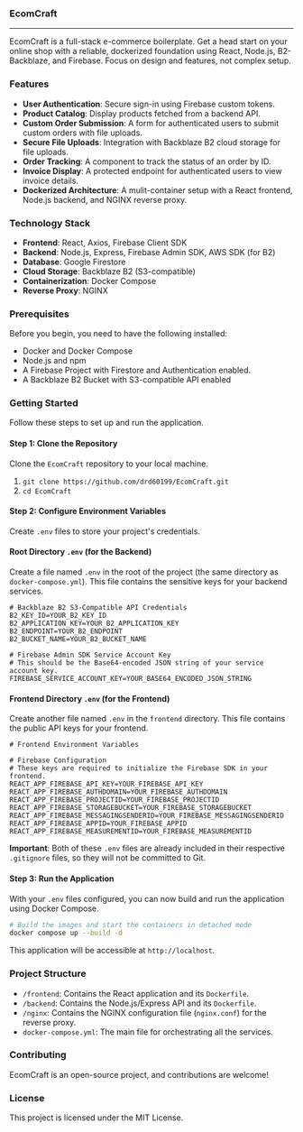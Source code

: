 ### EcomCraft
---
EcomCraft is a full-stack e-commerce boilerplate. Get a head start on your online shop with a reliable, dockerized foundation using React, Node.js, B2-Backblaze, and Firebase. Focus on design and features, not complex setup.

### Features
- **User Authentication**: Secure sign-in using Firebase custom tokens.
- **Product Catalog**: Display products fetched from a backend API.
- **Custom Order Submission**: A form for authenticated users to submit custom orders with file uploads.
- **Secure File Uploads**: Integration with Backblaze B2 cloud storage for file uploads.
- **Order Tracking**: A component to track the status of an order by ID.
- **Invoice Display**: A protected endpoint for authenticated users to view invoice details.
- **Dockerized Architecture**: A mulit-container setup with a React frontend, Node.js backend, and NGINX reverse proxy.

### Technology Stack
- **Frontend**: React, Axios, Firebase Client SDK
- **Backend**: Node.js, Express, Firebase Admin SDK, AWS SDK (for B2)
- **Database**: Google Firestore
- **Cloud Storage**: Backblaze B2 (S3-compatible)
- **Containerization**: Docker Compose
- **Reverse Proxy**: NGINX

### Prerequisites 
Before you begin, you need to have the following installed:

- Docker and Docker Compose
- Node.js and npm
- A Firebase Project with Firestore and Authentication enabled.
- A Backblaze B2 Bucket with S3-compatible API enabled

### Getting Started
Follow these steps to set up and run the application.
#### Step 1: Clone the Repository
Clone the `EcomCraft` repository to your local machine.
1. `git clone https://github.com/drd60199/EcomCraft.git`
2. `cd EcomCraft`
#### Step 2: Configure Environment Variables
Create `.env` files to store your project's credentials.
#### Root Directory `.env` (for the Backend)
Create a file named `.env` in the root of the project (the same directory as `docker-compose.yml`). This file contains the sensitive keys for your backend services.
```
# Backblaze B2 S3-Compatible API Credentials
B2_KEY_ID=YOUR_B2_KEY_ID
B2_APPLICATION_KEY=YOUR_B2_APPLICATION_KEY
B2_ENDPOINT=YOUR_B2_ENDPOINT
B2_BUCKET_NAME=YOUR_B2_BUCKET_NAME

# Firebase Admin SDK Service Account Key
# This should be the Base64-encoded JSON string of your service account key.
FIREBASE_SERVICE_ACCOUNT_KEY=YOUR_BASE64_ENCODED_JSON_STRING
```
#### Frontend Directory `.env` (for the Frontend)
Create another file named `.env` in the `frontend` directory. This file contains the public API keys for your frontend.
```
# Frontend Environment Variables

# Firebase Configuration
# These keys are required to initialize the Firebase SDK in your frontend.
REACT_APP_FIREBASE_API_KEY=YOUR_FIREBASE_API_KEY
REACT_APP_FIREBASE_AUTHDOMAIN=YOUR_FIREBASE_AUTHDOMAIN
REACT_APP_FIREBASE_PROJECTID=YOUR_FIREBASE_PROJECTID
REACT_APP_FIREBASE_STORAGEBUCKET=YOUR_FIREBASE_STORAGEBUCKET
REACT_APP_FIREBASE_MESSAGINGSENDERID=YOUR_FIREBASE_MESSAGINGSENDERID
REACT_APP_FIREBASE_APPID=YOUR_FIREBASE_APPID
REACT_APP_FIREBASE_MEASUREMENTID=YOUR_FIREBASE_MEASUREMENTID
```
**Important**: Both of these `.env` files are already included in their respective `.gitignore` files, so they will not be committed to Git.

#### Step 3: Run the Application
With your `.env` files configured, you can now build and run the application using Docker Compose.
``` bash
# Build the images and start the containers in detached mode
docker compose up --build -d
```
This application will be accessible at `http://localhost`.

### Project Structure
- `/frontend`: Contains the React application and its `Dockerfile`.
- `/backend`: Contains the Node.js/Express API and its `Dockerfile`.
- `/nginx`: Contains the NGINX configuration file (`nginx.conf`) for the reverse proxy.
- `docker-compose.yml`: The main file for orchestrating all the services.

### Contributing
EcomCraft is an open-source project, and contributions are welcome!

### License
This project is licensed under the MIT License.


